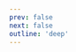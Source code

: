 ```yaml
---
prev: false
next: false
outline: 'deep'
---
```


<script>
import '../../../packages/web-components/src/avatar';
import '../../../packages/web-components/src/badge';
import '../../../packages/web-components/src/badge-wrapper';
import '../../../packages/web-components/src/banner';
import '../../../packages/web-components/src/nps';
import '../../../packages/web-components/src/bottom-navigation';
import '../../../packages/web-components/src/bottom-sheet';
import '../../../packages/web-components/src/button';
import '../../../packages/web-components/src/chat-bubble';
import '../../../packages/web-components/src/checkbox';
import '../../../packages/web-components/src/divider';
import '../../../packages/web-components/src/input';
import '../../../packages/web-components/src/modal';
import '../../../packages/web-components/src/notice';
import '../../../packages/web-components/src/pinwheel';
import '../../../packages/web-components/src/pinwheel-group';
import '../../../packages/web-components/src/progress-indicator';
import '../../../packages/web-components/src/radio';
import '../../../packages/web-components/src/radio-group';
import '../../../packages/web-components/src/route';
import '../../../packages/web-components/src/row';
import '../../../packages/web-components/src/segmented-button';
import '../../../packages/web-components/src/segmented-button-group';
import '../../../packages/web-components/src/chip';
import '../../../packages/web-components/src/chip-group';
import '../../../packages/web-components/src/skeleton';
import '../../../packages/web-components/src/spinner';
import '../../../packages/web-components/src/step-indicator';
import '../../../packages/web-components/src/stepper';
import '../../../packages/web-components/src/switch';
import '../../../packages/web-components/src/text-field';
import '../../../packages/web-components/src/textarea';
import '../../../packages/web-components/src/toast';
import '../../../packages/web-components/src/tooltip';
import '../../../packages/web-components/src/empty-state';
import '../../../packages/web-components/src/button';
import '../../../packages/theme/src/index.css';
import '@tapsioss/icons/dist/icons';
import "cemnama"

</script>

<!-- @content -->
